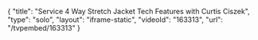 {
    "title": "Service 4 Way Stretch Jacket Tech Features with Curtis Ciszek",
    "type": "solo",
    "layout": "iframe-static",
    "videoId": "163313",
    "url": "\/tvpembed\/163313"
}